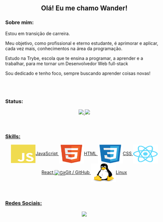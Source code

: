 <h2 align="center">Olá! Eu me chamo Wander!</h2>

### Sobre mim:

<p>Estou em transição de carreira.</p>
<p>Meu objetivo, como profissional e eterno estudante, é aprimorar e aplicar, cada vez mais, conhecimentos na área da programação.</p>
<p>Estudo na Trybe, escola que te ensina a programar, a aprender e a trabalhar, para me tornar um Desenvolvedor Web full-stack</p>
<p>Sou dedicado e tenho foco, sempre buscando aprender coisas novas!</p>
<br><br>

### Status:

<section align="center">
  <a href="https://github.com/WanderDinizVeloso">
  <img height="180em" src="https://github-readme-stats.vercel.app/api?username=WanderDinizVeloso&show_icons=true&theme=highcontrast&include_all_commits=true&count_private=true"/>
  <img height="180em" src="https://github-readme-stats.vercel.app/api/top-langs/?username=WanderDinizVeloso&layout=compact&langs_count=7&theme=highcontrast"/>
</section>
<br><br>
  
### Skills:
  
<section align="center">
  <img align="center" alt="Js" height="60" width="80" src="https://raw.githubusercontent.com/devicons/devicon/master/icons/javascript/javascript-plain.svg">JavaScript</img>
  <img align="center" alt="HTML" height="60" width="80" src="https://raw.githubusercontent.com/devicons/devicon/master/icons/html5/html5-original.svg">HTML</img>
  <img align="center" alt="CSS" height="60" width="80" src="https://raw.githubusercontent.com/devicons/devicon/master/icons/css3/css3-original.svg">CSS</img>
  <img align="center" alt="React" height="60" width="80" src="https://raw.githubusercontent.com/devicons/devicon/master/icons/react/react-original.svg">React</img>
  <img align="center" alt="Git" height="60" width="80" src="https://www.vectorlogo.zone/logos/git-scm/git-scm-icon.svg">Git / GitHub</img>
  <img align="center" alt="Linux" height="60" width="80" src="https://raw.githubusercontent.com/devicons/devicon/master/icons/linux/linux-original.svg">Linux</img>
</section>
<br><br>
 
### Redes Sociais:
 
<section align="center"> 
  <a href="https://www.linkedin.com/in/wander-diniz-veloso" target="_blank"><img src="https://img.shields.io/badge/-LinkedIn-%230077B5?style=for-the-badge&logo=linkedin&logoColor=white" target="_blank"></a>
</section>
<br><br>
